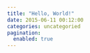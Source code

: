 ```yaml
---
title: "Hello, World!"
date: 2015-06-11 00:12:00
categories: uncategoried
pagination: 
  enabled: true
---
```


